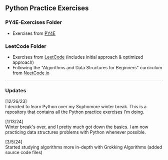 ## Python Practice Exercises
### PY4E-Exercises Folder
- Exercises from [PY4E](https://www.py4e.com/)

### LeetCode Folder
- Exercises from [LeetCode](https://www.leetcode.com) (includes initial approach & optimized approach)
- Following the "Algorithms and Data Structures for Beginners" curriculum from [NeetCode.io](https://www.Neetcode.io)
--------

### Updates
[12/26/23]\
I decided to learn Python over my Sophomore winter break. This is a repository that contains all the Python practice exercises I'm doing.

[1/13/24]\
Winter break's over, and I pretty much got down the basics. I am now practicing data structures problems with Python whenever possible.

[3/5/24]\
Started studying algorithms more in-depth with Grokking Algorithms (added source code files)

